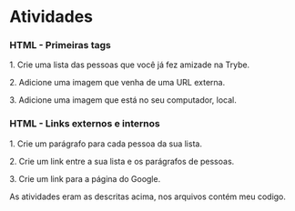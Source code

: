 # Atividades

### HTML - Primeiras tags

<p>1. Crie uma lista das pessoas que você já fez amizade na Trybe.</p>
<p>2. Adicione uma imagem que venha de uma URL externa.</p>
<p>3. Adicione uma imagem que está no seu computador, local.</p>

### HTML - Links externos e internos

<p>1. Crie um parágrafo para cada pessoa da sua lista.</p>
<p>2. Crie um link entre a sua lista e os parágrafos de pessoas.</p>
<p>3. Crie um link para a página do Google.</p>

As atividades eram as descritas acima, nos arquivos contém meu codigo.